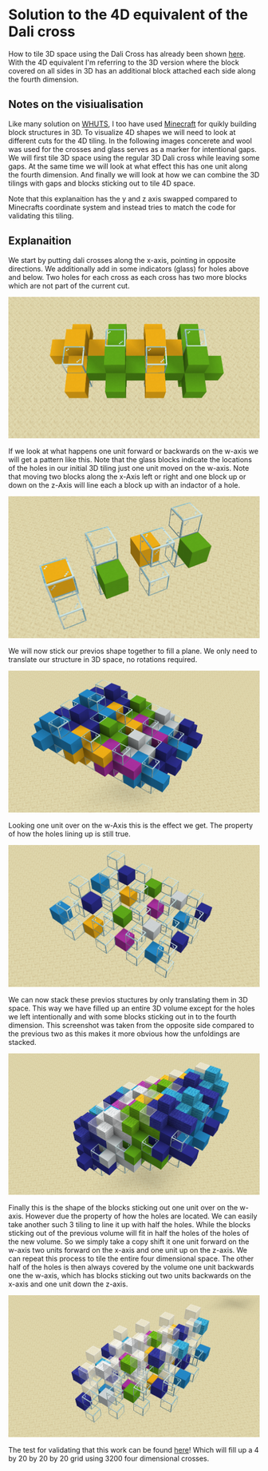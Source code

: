 # Solution to the 4D equivalent of the Dali cross

How to tile 3D space using the Dali Cross has already been shown [here](https://arxiv.org/pdf/1512.02086.pdf). With the 4D equivalent I'm referring to the 3D version where the block covered on all sides in 3D has an additional block attached each side along the fourth dimension.

## Notes on the visiualisation

Like many solution on [WHUTS](https://whuts.org/), I too have used [Minecraft](https://www.minecraft.net) for quikly building block structures in 3D. To visualize 4D shapes we will need to look at different cuts for the 4D tiling. In the following images concerete and wool was used for the crosses and glass serves as a marker for intentional gaps. We will first tile 3D space using the regular 3D Dali cross while leaving some gaps. At the same time we will look at what effect this has one unit along the fourth dimension. And finally we will look at how we can combine the 3D tilings with gaps and blocks sticking out to tile 4D space.

Note that this explanaition has the y and z axis swapped compared to Minecrafts coordinate system and instead tries to match the code for validating this tiling.

## Explanaition

We start by putting dali crosses along the x-axis, pointing in opposite directions. We additionally add in some indicators (glass) for holes above and below. Two holes for each cross as each cross has two more blocks which are not part of the current cut.

![Step1A](/images/4DDali_Step1_A.png)

If we look at what happens one unit forward or backwards on the w-axis we will get a pattern like this.
Note that the glass blocks indicate the locations of the holes in our initial 3D tiling just one unit moved on the w-axis.
Note that moving two blocks along the x-Axis left or right and one block up or down on the z-Axis will line each a block up with an indactor of a hole.

![Step1B](/images/4DDali_Step1_B.png)

We will now stick our previos shape together to fill a plane.
We only need to translate our structure in 3D space, no rotations required.

![Step2A](/images/4DDali_Step2_A.png)

Looking one unit over on the w-Axis this is the effect we get.
The property of how the holes lining up is still true.

![Step2B](/images/4DDali_Step2_B.png)

We can now stack these previos stuctures by only translating them in 3D space.
This way we have filled up an entire 3D volume except for the holes we left intentionally and with some blocks sticking out in to the fourth dimension.
This screenshot was taken from the opposite side compared to the previous two as this makes it more obvious how the unfoldings are stacked.

![Step3A](/images/4DDali_Step3_A.png)

Finally this is the shape of the blocks sticking out one unit over on the w-axis. However due the property of how the holes are located.
We can easily take another such 3 tiling to line it up with half the holes.
While the blocks sticking out of the previous volume will fit in half the holes of the holes of the new volume.
So we simply take a copy shift it one unit forward on the w-axis two units forward on the x-axis and one unit up on the z-axis.
We can repeat this process to tile the entire four dimensional space.
The other half of the holes is then always covered by the volume one unit backwards one the w-axis, which has blocks sticking out two units backwards on the x-axis and one unit down the z-axis.

![Step3B](/images/4DDali_Step3_B.png)

The test for validating that this work can be found [here](/src/4D_Dali.cpp)!
Which will fill up a 4 by 20 by 20 by 20 grid using 3200 four dimensional crosses.
